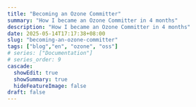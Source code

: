 ```yaml
---
title: "Becoming an Ozone Committer"
summary: "How I became an Ozone Committer in 4 months"
description: "How I became an Ozone Committer in 4 months"
date: 2025-05-14T17:17:38+08:00
slug: "becoming-an-ozone-committer"
tags: ["blog","en", "ozone", "oss"]
# series: ["Documentation"]
# series_order: 9
cascade:
  showEdit: true
  showSummary: true
  hideFeatureImage: false
draft: false
---
```


